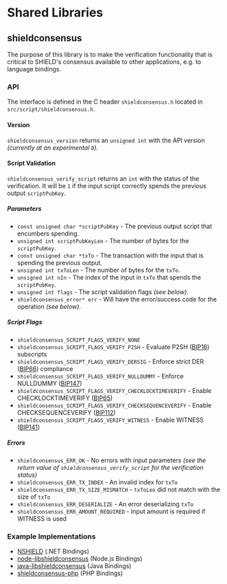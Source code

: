 Shared Libraries
================

## shieldconsensus

The purpose of this library is to make the verification functionality that is critical to SHIELD's consensus available to other applications, e.g. to language bindings.

### API

The interface is defined in the C header `shieldconsensus.h` located in  `src/script/shieldconsensus.h`.

#### Version

`shieldconsensus_version` returns an `unsigned int` with the API version *(currently at an experimental `0`)*.

#### Script Validation

`shieldconsensus_verify_script` returns an `int` with the status of the verification. It will be `1` if the input script correctly spends the previous output `scriptPubKey`.

##### Parameters
- `const unsigned char *scriptPubKey` - The previous output script that encumbers spending.
- `unsigned int scriptPubKeyLen` - The number of bytes for the `scriptPubKey`.
- `const unsigned char *txTo` - The transaction with the input that is spending the previous output.
- `unsigned int txToLen` - The number of bytes for the `txTo`.
- `unsigned int nIn` - The index of the input in `txTo` that spends the `scriptPubKey`.
- `unsigned int flags` - The script validation flags *(see below)*.
- `shieldconsensus_error* err` - Will have the error/success code for the operation *(see below)*.

##### Script Flags
- `shieldconsensus_SCRIPT_FLAGS_VERIFY_NONE`
- `shieldconsensus_SCRIPT_FLAGS_VERIFY_P2SH` - Evaluate P2SH ([BIP16](https://github.com/shield/bips/blob/master/bip-0016.mediawiki)) subscripts
- `shieldconsensus_SCRIPT_FLAGS_VERIFY_DERSIG` - Enforce strict DER ([BIP66](https://github.com/shield/bips/blob/master/bip-0066.mediawiki)) compliance
- `shieldconsensus_SCRIPT_FLAGS_VERIFY_NULLDUMMY` - Enforce NULLDUMMY ([BIP147](https://github.com/shield/bips/blob/master/bip-0147.mediawiki))
- `shieldconsensus_SCRIPT_FLAGS_VERIFY_CHECKLOCKTIMEVERIFY` - Enable CHECKLOCKTIMEVERIFY ([BIP65](https://github.com/shield/bips/blob/master/bip-0065.mediawiki))
- `shieldconsensus_SCRIPT_FLAGS_VERIFY_CHECKSEQUENCEVERIFY` - Enable CHECKSEQUENCEVERIFY ([BIP112](https://github.com/shield/bips/blob/master/bip-0112.mediawiki))
- `shieldconsensus_SCRIPT_FLAGS_VERIFY_WITNESS` - Enable WITNESS ([BIP141](https://github.com/shield/bips/blob/master/bip-0141.mediawiki))

##### Errors
- `shieldconsensus_ERR_OK` - No errors with input parameters *(see the return value of `shieldconsensus_verify_script` for the verification status)*
- `shieldconsensus_ERR_TX_INDEX` - An invalid index for `txTo`
- `shieldconsensus_ERR_TX_SIZE_MISMATCH` - `txToLen` did not match with the size of `txTo`
- `shieldconsensus_ERR_DESERIALIZE` - An error deserializing `txTo`
- `shieldconsensus_ERR_AMOUNT_REQUIRED` - Input amount is required if WITNESS is used

### Example Implementations
- [NSHIELD](https://github.com/NicolasDorier/NSHIELD/blob/master/NSHIELD/Script.cs#L814) (.NET Bindings)
- [node-libshieldconsensus](https://github.com/bitpay/node-libshieldconsensus) (Node.js Bindings)
- [java-libshieldconsensus](https://github.com/dexX7/java-libshieldconsensus) (Java Bindings)
- [shieldconsensus-php](https://github.com/Bit-Wasp/shieldconsensus-php) (PHP Bindings)
